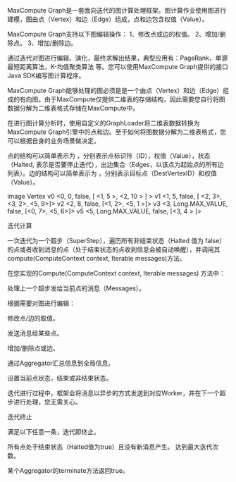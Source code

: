 
MaxCompute Graph是一套面向迭代的图计算处理框架。图计算作业使用图进行建模，图由点（Vertex）和边（Edge）组成，点和边包含权值（Value）。


MaxCompute Graph支持以下图编辑操作：
1、修改点或边的权值。
2、增加/删除点。
3、增加/删除边。


通过迭代对图进行编辑、演化，最终求解出结果，典型应用有：PageRank，单源最短距离算法，K-均值聚类算法 等。您可以使用MaxCompute Graph提供的接口Java SDK编写图计算程序。

MaxCompute Graph能够处理的图必须是是一个由点（Vertex）和边（Edge）组成的有向图。由于MaxCompute仅提供二维表的存储结构，因此需要您自行将图数据分解为二维表格式存储在MaxCompute中。

在进行图计算分析时，使用自定义的GraphLoader将二维表数据转换为MaxCompute Graph引擎中的点和边。至于如何将图数据分解为二维表格式，您可以根据自身的业务场景做决定。

点的结构可以简单表示为 ，分别表示点标识符（ID），权值（Value），状态（Halted, 表示是否要停止迭代），出边集合（Edges，以该点为起始点的所有边列表）。边的结构可以简单表示为 ，分别表示目标点（DestVertexID）和权值（Value）。

image
Vertex 
v0 <0, 0, false, [ <1, 5 >, <2, 10 > ] >
v1 <1, 5, false, [ <2, 3>, <3, 2>, <5, 9>]>
v2 <2, 8, false, [<1, 2>, <5, 1 >]>
v3 <3, Long.MAX_VALUE, false, [<0, 7>, <5, 6>]>
v5 <5, Long.MAX_VALUE, false, [<3, 4 > ]>


迭代计算

一次迭代为一个超步（SuperStep），遍历所有非结束状态（Halted 值为 false）的点或者收到消息的点（处于结束状态的点收到信息会被自动唤醒），并调用其compute(ComputeContext context, Iterable messages)方法。

在您实现的Compute(ComputeContext context, Iterable messages)
方法中：

处理上一个超步发给当前点的消息（Messages）。

根据需要对图进行编辑：

修改点/边的取值。

发送消息给某些点。

增加/删除点或边。

通过Aggregator汇总信息到全局信息。

设置当前点状态，结束或非结束状态。

迭代进行过程中，框架会将消息以异步的方式发送到对应Worker，并在下一个超步进行处理，您无需关心。


迭代终止

满足以下任意一条，迭代即终止。

所有点处于结束状态（Halted值为true）且没有新消息产生。
达到最大迭代次数。

某个Aggregator的terminate方法返回true。
